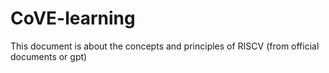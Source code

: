 # CoVE-learning
This document is about the concepts and principles of RISCV (from official documents or gpt)
